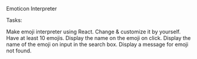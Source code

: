 Emoticon Interpreter

Tasks:

Make emoji interpreter using React.
Change & customize it by yourself.
Have at least 10 emojis.
Display the name on the emoji on click.
Display the name of the emoji on input in the search box.
Display a message for emoji not found.
